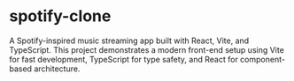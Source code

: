 # spotify-clone
A Spotify-inspired music streaming app built with React, Vite, and TypeScript. This project demonstrates a modern front-end setup using Vite for fast development, TypeScript for type safety, and React for component-based architecture.

